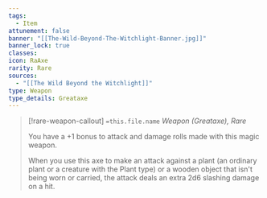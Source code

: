 ```yaml
---
tags:
  - Item
attunement: false
banner: "[[The-Wild-Beyond-The-Witchlight-Banner.jpg]]"
banner_lock: true
classes: 
icon: RaAxe
rarity: Rare
sources:
  - "[[The Wild Beyond the Witchlight]]"
type: Weapon
type_details: Greataxe
---
```

>[!rare-weapon-callout] `=this.file.name`
>*Weapon (Greataxe), Rare*
>
>You have a +1 bonus to attack and damage rolls made with this magic weapon.
>
>When you use this axe to make an attack against a plant (an ordinary plant or a creature with the Plant type) or a wooden object that isn't being worn or carried, the attack deals an extra 2d6 slashing damage on a hit.
>
>
